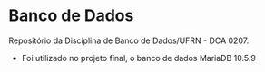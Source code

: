 # Banco de Dados
Repositório da Disciplina de Banco de Dados/UFRN - DCA 0207.
<br>
<ul>
  <li>Foi utilizado no projeto final, o banco de dados MariaDB 10.5.9
</ul>
